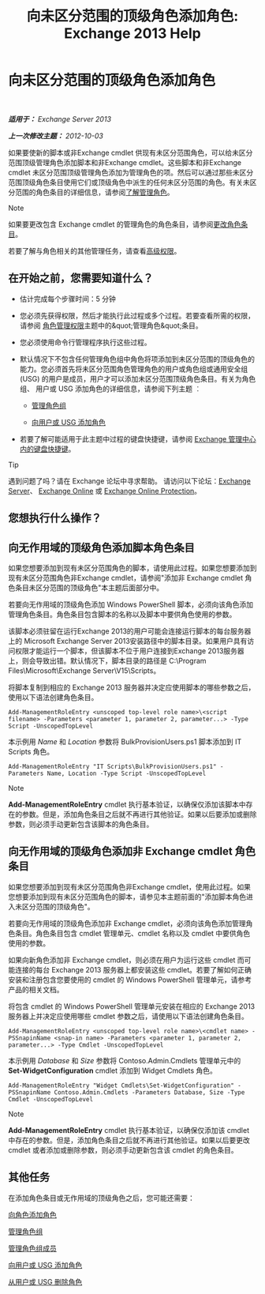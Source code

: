 ﻿---
title: '向未区分范围的顶级角色添加角色: Exchange 2013 Help'
TOCTitle: 向未区分范围的顶级角色添加角色
ms:assetid: 52fd3f20-c348-49d5-9bdb-f2cbf780cf2d
ms:mtpsurl: https://technet.microsoft.com/zh-cn/library/Dd979789(v=EXCHG.150)
ms:contentKeyID: 50490551
ms.date: 05/21/2018
mtps_version: v=EXCHG.150
ms.translationtype: MT
---

# 向未区分范围的顶级角色添加角色

 

_**适用于：** Exchange Server 2013_

_**上一次修改主题：** 2012-10-03_

如果要使新的脚本或非Exchange cmdlet 供现有未区分范围角色，可以给未区分范围顶级管理角色添加脚本和非Exchange cmdlet。这些脚本和非Exchange cmdlet 未区分范围顶级管理角色添加为管理角色的项。然后可以通过那些未区分范围顶级角色条目使用它们或顶级角色中派生的任何未区分范围的角色。有关未区分范围的角色条目的详细信息，请参阅[了解管理角色](understanding-management-roles-exchange-2013-help.md)。

> [!NOTE]  
> 如果要更改包含 Exchange cmdlet 的管理角色的角色条目，请参阅<a href="change-a-role-entry-exchange-2013-help.md">更改角色条目</a>。


若要了解与角色相关的其他管理任务，请查看[高级权限](advanced-permissions-exchange-2013-help.md)。

## 在开始之前，您需要知道什么？

  - 估计完成每个步骤时间：5 分钟

  - 您必须先获得权限，然后才能执行此过程或多个过程。若要查看所需的权限，请参阅 [角色管理权限](role-management-permissions-exchange-2013-help.md)主题中的\&quot;管理角色\&quot;条目。

  - 您必须使用命令行管理程序执行这些过程。

  - 默认情况下不包含任何管理角色组中角色将项添加到未区分范围的顶级角色的能力。您必须首先将未区分范围角色管理角色的用户或角色组或通用安全组 (USG) 的用户是成员，用户才可以添加未区分范围顶级角色条目。有关为角色组、 用户或 USG 添加角色的详细信息，请参阅下列主题 ︰
    
      - [管理角色组](manage-role-groups-exchange-2013-help.md)
    
      - [向用户或 USG 添加角色](add-a-role-to-a-user-or-usg-exchange-2013-help.md)

  - 若要了解可能适用于此主题中过程的键盘快捷键，请参阅 [Exchange 管理中心内的键盘快捷键](keyboard-shortcuts-in-the-exchange-admin-center-exchange-online-protection-help.md)。

> [!TIP]  
> 遇到问题了吗？请在 Exchange 论坛中寻求帮助。 请访问以下论坛：<a href="https://go.microsoft.com/fwlink/p/?linkid=60612">Exchange Server</a>、 <a href="https://go.microsoft.com/fwlink/p/?linkid=267542">Exchange Online</a> 或 <a href="https://go.microsoft.com/fwlink/p/?linkid=285351">Exchange Online Protection</a>。


## 您想执行什么操作？

## 向无作用域的顶级角色添加脚本角色条目

如果您想要添加到现有未区分范围角色的脚本，请使用此过程。如果您想要添加到现有未区分范围角色非Exchange cmdlet，请参阅"添加非 Exchange cmdlet 角色条目未区分范围的顶级角色"本主题后面部分中。

若要向无作用域的顶级角色添加 Windows PowerShell 脚本，必须向该角色添加管理角色条目。角色条目包含脚本的名称以及脚本中要供角色使用的参数。

该脚本必须驻留在运行Exchange 2013的用户可能会连接运行脚本的每台服务器上的 Microsoft Exchange Server 2013安装路径中的脚本目录。如果用户具有访问权限才能运行一个脚本，但该脚本不位于用户连接到Exchange 2013服务器上，则会导致出错。默认情况下，脚本目录的路径是 C:\\Program Files\\Microsoft\\Exchange Server\\V15\\Scripts。

将脚本复制到相应的 Exchange 2013 服务器并决定应使用脚本的哪些参数之后，使用以下语法创建角色条目。

    Add-ManagementRoleEntry <unscoped top-level role name>\<script filename> -Parameters <parameter 1, parameter 2, parameter...> -Type Script -UnscopedTopLevel

本示例用 *Name* 和 *Location* 参数将 BulkProvisionUsers.ps1 脚本添加到 IT Scripts 角色。

    Add-ManagementRoleEntry "IT Scripts\BulkProvisionUsers.ps1" -Parameters Name, Location -Type Script -UnscopedTopLevel

> [!NOTE]  
> <strong>Add-ManagementRoleEntry</strong> cmdlet 执行基本验证，以确保仅添加该脚本中存在的参数。但是，添加角色条目之后就不再进行其他验证。如果以后要添加或删除参数，则必须手动更新包含该脚本的角色条目。


## 向无作用域的顶级角色添加非 Exchange cmdlet 角色条目

如果您想要添加到现有未区分范围角色非Exchange cmdlet，使用此过程。如果您想要添加到现有未区分范围角色的脚本，请参见本主题前面的"添加脚本角色进入未区分范围的顶级角色"。

若要向无作用域的顶级角色添加非 Exchange cmdlet，必须向该角色添加管理角色条目。角色条目包含 cmdlet 管理单元、cmdlet 名称以及 cmdlet 中要供角色使用的参数。

如果向新角色添加非 Exchange cmdlet，则必须在用户为运行这些 cmdlet 而可能连接的每台 Exchange 2013 服务器上都安装这些 cmdlet。若要了解如何正确安装和注册包含您要使用的 cmdlet 的 Windows PowerShell 管理单元，请参考产品的相关文档。

将包含 cmdlet 的 Windows PowerShell 管理单元安装在相应的 Exchange 2013 服务器上并决定应使用哪些 cmdlet 参数之后，请使用以下语法创建角色条目。

    Add-ManagementRoleEntry <unscoped top-level role name>\<cmdlet name> -PSSnapinName <snap-in name> -Parameters <parameter 1, parameter 2, parameter...> -Type Cmdlet -UnscopedTopLevel

本示例用 *Database* 和 *Size* 参数将 Contoso.Admin.Cmdlets 管理单元中的 **Set-WidgetConfiguration** cmdlet 添加到 Widget Cmdlets 角色。

    Add-ManagementRoleEntry "Widget Cmdlets\Set-WidgetConfiguration" -PSSnapinName Contoso.Admin.Cmdlets -Parameters Database, Size -Type Cmdlet -UnscopedTopLevel

> [!NOTE]  
> <strong>Add-ManagementRoleEntry</strong> cmdlet 执行基本验证，以确保仅添加该 cmdlet 中存在的参数。但是，添加角色条目之后就不再进行其他验证。如果以后要更改 cmdlet 或者添加或删除参数，则必须手动更新包含该 cmdlet 的角色条目。


## 其他任务

在添加角色条目或无作用域的顶级角色之后，您可能还需要：

[向角色添加角色](add-a-role-entry-to-a-role-exchange-2013-help.md)

[管理角色组](manage-role-groups-exchange-2013-help.md)

[管理角色组成员](manage-role-group-members-exchange-2013-help.md)

[向用户或 USG 添加角色](add-a-role-to-a-user-or-usg-exchange-2013-help.md)

[从用户或 USG 删除角色](remove-a-role-from-a-user-or-usg-exchange-2013-help.md)

